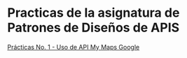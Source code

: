 # Practicas de la asignatura de Patrones de Diseños de APIS
[Prácticas No. 1 - Uso de API My Maps Google](Uso-de-API-My-Maps-Google/index.html)
